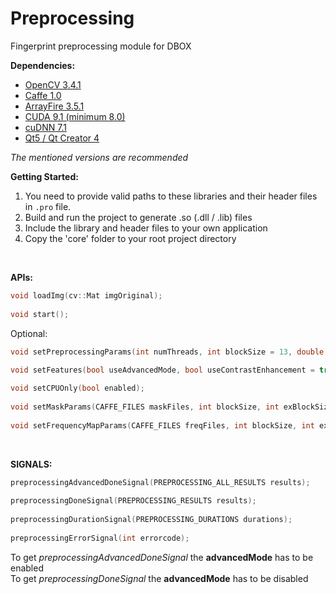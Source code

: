 # Preprocessing
Fingerprint preprocessing module for DBOX

**Dependencies:**  
- [OpenCV 3.4.1](https://github.com/opencv/opencv)  
- [Caffe 1.0](https://github.com/BVLC/caffe)  
- [ArrayFire 3.5.1](https://arrayfire.com/download/)  
- [CUDA 9.1 (minimum 8.0)](https://developer.nvidia.com/cuda-downloads) 
- [cuDNN 7.1](https://developer.nvidia.com/rdp/cudnn-download)
- [Qt5 / Qt Creator 4](https://www.qt.io/download)  

*The mentioned versions are recommended*  
  
**Getting Started:**  
1. You need to provide valid paths to these libraries and their header files in ```.pro``` file.
2. Build and run the project to generate .so (.dll / .lib) files  
3. Include the library and header files to your own application  
4. Copy the 'core' folder to your root project directory  
  
<br />  

**APIs:**  
```cpp
void loadImg(cv::Mat imgOriginal);
  
void start();  
```
  
Optional:  
```cpp
void setPreprocessingParams(int numThreads, int blockSize = 13, double gaborLambda = 9, double gaborSigma = 3, int gaussBlockBasic = 1, double gaussSigmaBasic = 1.0, int gaussBlockAdvanced = 121, double gaussSigmaAdvanced = 10.0, int holeSize = 20);  
  
void setFeatures(bool useAdvancedMode, bool useContrastEnhancement = true, bool useHoleRemover = true, bool useOrientationFixer = true, bool useQualityMap = true, bool useMask = false, bool useFrequencyMap = false);  

void setCPUOnly(bool enabled);  
  
void setMaskParams(CAFFE_FILES maskFiles, int blockSize, int exBlockSize, bool useSmooth);  
  
void setFrequencyMapParams(CAFFE_FILES freqFiles, int blockSize, int exBlockSize);  
```
<br />  

**SIGNALS:**
```cpp
preprocessingAdvancedDoneSignal(PREPROCESSING_ALL_RESULTS results);  
  
preprocessingDoneSignal(PREPROCESSING_RESULTS results);  
  
preprocessingDurationSignal(PREPROCESSING_DURATIONS durations);  
  
preprocessingErrorSignal(int errorcode);  
```  
To get *preprocessingAdvancedDoneSignal* the **advancedMode** has to be enabled  
To get *preprocessingDoneSignal* the **advancedMode** has to be disabled  
